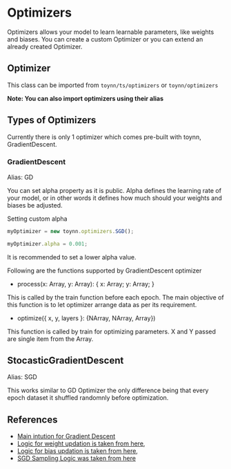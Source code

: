# Optimizers

Optimizers allows your model to learn learnable parameters, like weights and biases. You can create a custom Optimizer or you can extend an already created Optimizer.

## Optimizer

This class can be imported from `toynn/ts/optimizers` or `toynn/optimizers`

**Note: You can also import optimizers using their alias**

## Types of Optimizers

Currently there is only 1 optimizer which comes pre-built with toynn, GradientDescent.

### GradientDescent

Alias: GD

You can set alpha property as it is public. Alpha defines the learning rate of your model, or in other words it defines how much should your weights and biases be adjusted.

Setting custom alpha

```js
myOptimizer = new toynn.optimizers.SGD();

myOptimizer.alpha = 0.001;
```

It is recommended to set a lower alpha value.

Following are the functions supported by GradientDescent optimizer

- process(x: Array<NArray>, y: Array<NArray>): {
  x: Array<NArray>;
  y: Array<NArray>;
  }

This is called by the train function before each epoch. The main objective of this function is to let optimizer arrange data as per its requirement.

- optimize({ x, y, layers }: {NArray, NArray, Array<Layer>})

This function is called by train for optimizing parameters. X and Y passed are single item from the Array<NArray>.

## StocasticGradientDescent

Alias: SGD

This works similar to GD Optimizer the only difference being that every epoch dataset it shuffled randomnly before optimization.

## References

- [Main intution for Gradient Descent](https://www.geeksforgeeks.org/how-to-implement-a-gradient-descent-in-python-to-find-a-local-minimum/)
- [Logic for weight updation is taken from here](https://www.geeksforgeeks.org/implementation-of-neural-network-from-scratch-using-numpy/amp/),
- [Logic for bias updation is taken from here](https://stackoverflow.com/a/13342725),
- [SGD Sampling Logic was taken from here](https://stackoverflow.com/a/11935263)
